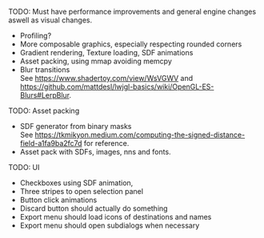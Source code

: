 TODO: Must have performance improvements and general engine changes aswell as visual changes.
* Profiling?
* More composable graphics, especially respecting rounded corners
* Gradient rendering, Texture loading, SDF animations
* Asset packing, using mmap avoiding memcpy
* Blur transitions  
See https://www.shadertoy.com/view/WsVGWV and https://github.com/mattdesl/lwjgl-basics/wiki/OpenGL-ES-Blurs#LerpBlur.

TODO: Asset packing
* SDF generator from binary masks  
See https://tkmikyon.medium.com/computing-the-signed-distance-field-a1fa9ba2fc7d for reference.
* Asset pack with SDFs, images, nns and fonts.

TODO: UI
* Checkboxes using SDF animation,
* Three stripes to open selection panel
* Button click animations
* Discard button should actually do something
* Export menu should load icons of destinations and names
* Export menu should open subdialogs when necessary